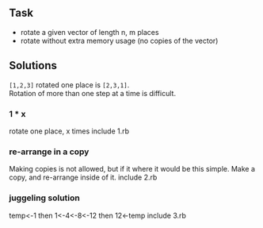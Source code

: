 Task
----
 - rotate a given vector of length n, m places
 - rotate without extra memory usage (no copies of the vector)


Solutions
---------
`[1,2,3]` rotated one place is `[2,3,1]`.  
Rotation of more than one step at a time is difficult.


### 1 * x
rotate one place, x times
include 1.rb

### re-arrange in a copy
Making copies is not allowed, but if it where it would be this simple.
Make a copy, and re-arrange inside of it.
include 2.rb

### juggeling solution
temp<-1 then 1<-4<-8<-12 then 12<-temp
include 3.rb